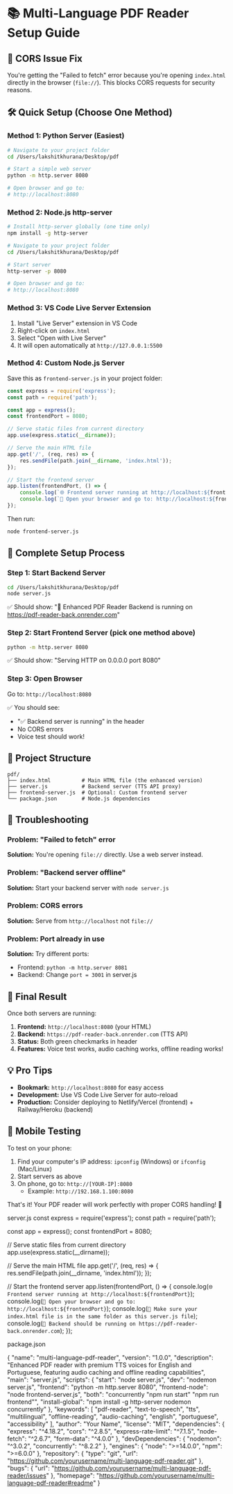 # 📚 Multi-Language PDF Reader Setup Guide

## 🚨 CORS Issue Fix

You're getting the "Failed to fetch" error because you're opening `index.html` directly in the browser (`file://`). This blocks CORS requests for security reasons.

## 🛠️ Quick Setup (Choose One Method)

### Method 1: Python Server (Easiest)
```bash
# Navigate to your project folder
cd /Users/lakshitkhurana/Desktop/pdf

# Start a simple web server
python -m http.server 8080

# Open browser and go to:
# http://localhost:8080
```

### Method 2: Node.js http-server
```bash
# Install http-server globally (one time only)
npm install -g http-server

# Navigate to your project folder
cd /Users/lakshitkhurana/Desktop/pdf

# Start server
http-server -p 8080

# Open browser and go to:
# http://localhost:8080
```

### Method 3: VS Code Live Server Extension
1. Install "Live Server" extension in VS Code
2. Right-click on `index.html`
3. Select "Open with Live Server"
4. It will open automatically at `http://127.0.0.1:5500`

### Method 4: Custom Node.js Server
Save this as `frontend-server.js` in your project folder:

```javascript
const express = require('express');
const path = require('path');

const app = express();
const frontendPort = 8080;

// Serve static files from current directory
app.use(express.static(__dirname));

// Serve the main HTML file
app.get('/', (req, res) => {
    res.sendFile(path.join(__dirname, 'index.html'));
});

// Start the frontend server
app.listen(frontendPort, () => {
    console.log(`🌐 Frontend server running at http://localhost:${frontendPort}`);
    console.log(`📱 Open your browser and go to: http://localhost:${frontendPort}`);
});
```

Then run:
```bash
node frontend-server.js
```

## 🎯 Complete Setup Process

### Step 1: Start Backend Server
```bash
cd /Users/lakshitkhurana/Desktop/pdf
node server.js
```
✅ Should show: "🚀 Enhanced PDF Reader Backend is running on https://pdf-reader-back.onrender.com"

### Step 2: Start Frontend Server (pick one method above)
```bash
python -m http.server 8080
```
✅ Should show: "Serving HTTP on 0.0.0.0 port 8080"

### Step 3: Open Browser
Go to: `http://localhost:8080`

✅ You should see:
- "✅ Backend server is running" in the header
- No CORS errors
- Voice test should work!

## 📁 Project Structure
```
pdf/
├── index.html          # Main HTML file (the enhanced version)
├── server.js           # Backend server (TTS API proxy)
├── frontend-server.js  # Optional: Custom frontend server
└── package.json        # Node.js dependencies
```

## 🔧 Troubleshooting

### Problem: "Failed to fetch" error
**Solution:** You're opening `file://` directly. Use a web server instead.

### Problem: "Backend server offline"
**Solution:** Start your backend server with `node server.js`

### Problem: CORS errors
**Solution:** Serve from `http://localhost` not `file://`

### Problem: Port already in use
**Solution:** Try different ports:
- Frontend: `python -m http.server 8081`
- Backend: Change `port = 3001` in server.js

## 🚀 Final Result

Once both servers are running:
1. **Frontend:** `http://localhost:8080` (your HTML)
2. **Backend:** `https://pdf-reader-back.onrender.com` (TTS API)
3. **Status:** Both green checkmarks in header
4. **Features:** Voice test works, audio caching works, offline reading works!

## 💡 Pro Tips

- **Bookmark:** `http://localhost:8080` for easy access
- **Development:** Use VS Code Live Server for auto-reload
- **Production:** Consider deploying to Netlify/Vercel (frontend) + Railway/Heroku (backend)

## 📱 Mobile Testing

To test on your phone:
1. Find your computer's IP address: `ipconfig` (Windows) or `ifconfig` (Mac/Linux)
2. Start servers as above
3. On phone, go to: `http://[YOUR-IP]:8080`
   - Example: `http://192.168.1.100:8080`

That's it! Your PDF reader will work perfectly with proper CORS handling! 🎉

server.js const express = require('express');
const path = require('path');

const app = express();
const frontendPort = 8080;

// Serve static files from current directory
app.use(express.static(__dirname));

// Serve the main HTML file
app.get('/', (req, res) => {
    res.sendFile(path.join(__dirname, 'index.html'));
});

// Start the frontend server
app.listen(frontendPort, () => {
    console.log(`🌐 Frontend server running at http://localhost:${frontendPort}`);
    console.log(`📱 Open your browser and go to: http://localhost:${frontendPort}`);
    console.log(`📄 Make sure your index.html file is in the same folder as this server.js file`);
    console.log(`🔌 Backend should be running on https://pdf-reader-back.onrender.com`);
});

package.json 

{
  "name": "multi-language-pdf-reader",
  "version": "1.0.0",
  "description": "Enhanced PDF reader with premium TTS voices for English and Portuguese, featuring audio caching and offline reading capabilities",
  "main": "server.js",
  "scripts": {
    "start": "node server.js",
    "dev": "nodemon server.js",
    "frontend": "python -m http.server 8080",
    "frontend-node": "node frontend-server.js",
    "both": "concurrently \"npm run start\" \"npm run frontend\"",
    "install-global": "npm install -g http-server nodemon concurrently"
  },
  "keywords": [
    "pdf-reader",
    "text-to-speech",
    "tts",
    "multilingual",
    "offline-reading",
    "audio-caching",
    "english",
    "portuguese",
    "accessibility"
  ],
  "author": "Your Name",
  "license": "MIT",
  "dependencies": {
    "express": "^4.18.2",
    "cors": "^2.8.5",
    "express-rate-limit": "^7.1.5",
    "node-fetch": "^2.6.7",
    "form-data": "^4.0.0"
  },
  "devDependencies": {
    "nodemon": "^3.0.2",
    "concurrently": "^8.2.2"
  },
  "engines": {
    "node": ">=14.0.0",
    "npm": ">=6.0.0"
  },
  "repository": {
    "type": "git",
    "url": "https://github.com/yourusername/multi-language-pdf-reader.git"
  },
  "bugs": {
    "url": "https://github.com/yourusername/multi-language-pdf-reader/issues"
  },
  "homepage": "https://github.com/yourusername/multi-language-pdf-reader#readme"
}